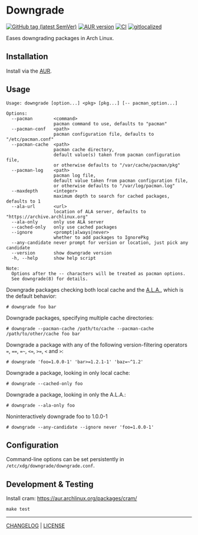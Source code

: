 # Downgrade

[![GitHub tag (latest SemVer)](https://img.shields.io/github/v/tag/archlinux-downgrade/downgrade?label=release&logo=github&color=brightgreen)](https://github.com/archlinux-downgrade/downgrade/releases)
[![AUR version](https://img.shields.io/aur/version/downgrade?logo=Arch%20Linux&color=brightgreen)](https://aur.archlinux.org/packages/downgrade/)
[![CI](https://github.com/archlinux-downgrade/downgrade/actions/workflows/ci.yml/badge.svg)](https://github.com/archlinux-downgrade/downgrade/actions/workflows/ci.yml)
[![gitlocalized ](https://gitlocalize.com/repo/4232/whole_project/badge.svg)](https://gitlocalize.com/repo/4232/whole_project?utm_source=badge)

Eases downgrading packages in Arch Linux.

## Installation

Install via the [AUR](https://aur.archlinux.org/packages/downgrade/).

## Usage

```
Usage: downgrade [option...] <pkg> [pkg...] [-- pacman_option...]

Options:
  --pacman        <command>
                  pacman command to use, defaults to "pacman"
  --pacman-conf   <path>
                  pacman configuration file, defaults to "/etc/pacman.conf"
  --pacman-cache  <path>
                  pacman cache directory,
                  default value(s) taken from pacman configuration file,
                  or otherwise defaults to "/var/cache/pacman/pkg"
  --pacman-log    <path>
                  pacman log file,
                  default value taken from pacman configuration file,
                  or otherwise defaults to "/var/log/pacman.log"
  --maxdepth      <integer>
                  maximum depth to search for cached packages, defaults to 1
  --ala-url       <url>
                  location of ALA server, defaults to "https://archive.archlinux.org"
  --ala-only      only use ALA server
  --cached-only   only use cached packages
  --ignore        <prompt|always|never>
                  whether to add packages to IgnorePkg
  --any-candidate never prompt for version or location, just pick any candidate
  --version       show downgrade version
  -h, --help      show help script

Note:
  Options after the -- characters will be treated as pacman options.
  See downgrade(8) for details.
```

Downgrade packages checking both local cache and the
[A.L.A.](https://wiki.archlinux.org/index.php/Arch_Linux_Archive), which is the
default behavior:

```
# downgrade foo bar
```

Downgrade packages, specifying multiple cache directories:

```
# downgrade --pacman-cache /path/to/cache --pacman-cache /path/to/other/cache foo bar
```

Downgrade a package with any of the following version-filtering operators `=`,
`==`, `=~`, `<=`, `>=`, `<` and `>`:

```
# downgrade 'foo=1.0.0-1' 'bar>=1.2.1-1' 'baz=~^1.2'
```

Downgrade a package, looking in only local cache:

```
# downgrade --cached-only foo
```

Downgrade a package, looking in only the A.L.A.:

```
# downgrade --ala-only foo
```

Noninteractively downgrade foo to 1.0.0-1

```
# downgrade --any-candidate --ignore never 'foo=1.0.0-1'
```

## Configuration

Command-line options can be set persistently in
`/etc/xdg/downgrade/downgrade.conf`.

## Development & Testing

Install cram: https://aur.archlinux.org/packages/cram/

```
make test
```

---

[CHANGELOG](./CHANGELOG.md) | [LICENSE](./LICENSE)
